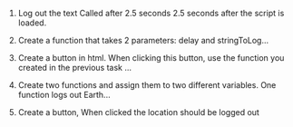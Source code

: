1. Log out the text Called after 2.5 seconds 2.5 seconds after the script is loaded.

2. Create a function that takes 2 parameters: delay and stringToLog...

3. Create a button in html. When clicking this button, use the function you created in the previous task ...

4. Create two functions and assign them to two different variables. One function logs out Earth...

5. Create a button, When clicked the location should be logged out
